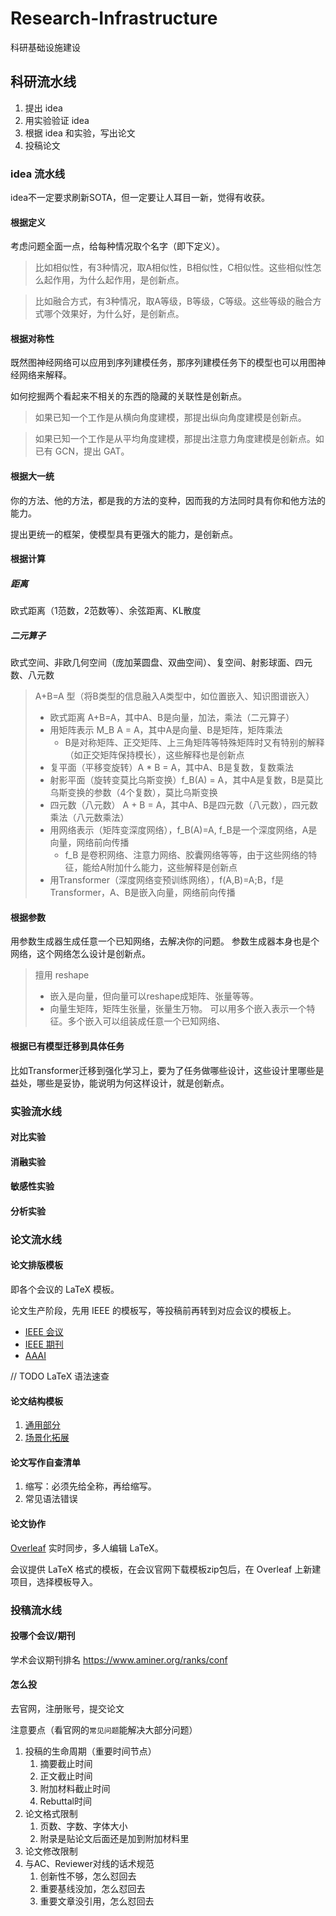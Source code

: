 # Research-Infrastructure
科研基础设施建设

## 科研流水线

1. 提出 idea
2. 用实验验证 idea
3. 根据 idea 和实验，写出论文
4. 投稿论文

### idea 流水线
idea不一定要求刷新SOTA，但一定要让人耳目一新，觉得有收获。

#### 根据定义

考虑问题全面一点，给每种情况取个名字（即下定义）。

> 比如相似性，有3种情况，取A相似性，B相似性，C相似性。这些相似性怎么起作用，为什么起作用，是创新点。

> 比如融合方式，有3种情况，取A等级，B等级，C等级。这些等级的融合方式哪个效果好，为什么好，是创新点。
#### 根据对称性

既然图神经网络可以应用到序列建模任务，那序列建模任务下的模型也可以用图神经网络来解释。

如何挖掘两个看起来不相关的东西的隐藏的关联性是创新点。

> 如果已知一个工作是从横向角度建模，那提出纵向角度建模是创新点。

> 如果已知一个工作是从平均角度建模，那提出注意力角度建模是创新点。如已有 GCN，提出 GAT。

#### 根据大一统

你的方法、他的方法，都是我的方法的变种，因而我的方法同时具有你和他方法的能力。

提出更统一的框架，使模型具有更强大的能力，是创新点。
#### 根据计算

##### 距离
欧式距离（1范数，2范数等）、余弦距离、KL散度

##### 二元算子
欧式空间、非欧几何空间（庞加莱圆盘、双曲空间）、复空间、射影球面、四元数、八元数

> A+B=A 型（将B类型的信息融入A类型中，如位置嵌入、知识图谱嵌入）
> - 欧式距离 A+B=A，其中A、B是向量，加法，乘法（二元算子）
> - 用矩阵表示 M_B A = A，其中A是向量、B是矩阵，矩阵乘法
>   - B是对称矩阵、正交矩阵、上三角矩阵等特殊矩阵时又有特别的解释（如正交矩阵保持模长），这些解释也是创新点
> - 复平面（平移变旋转）A * B = A，其中A、B是复数，复数乘法
> - 射影平面（旋转变莫比乌斯变换）f_B(A) = A，其中A是复数，B是莫比乌斯变换的参数（4个复数），莫比乌斯变换
> - 四元数（八元数） A + B = A，其中A、B是四元数（八元数），四元数乘法（八元数乘法）
> - 用网络表示（矩阵变深度网络），f_B(A)=A, f_B是一个深度网络，A是向量，网络前向传播
>   - f_B 是卷积网络、注意力网络、胶囊网络等等，由于这些网络的特征，能给A附加什么能力，这些解释是创新点
> - 用Transformer（深度网络变预训练网络），f(A,B)=A;B，f是Transformer，A、B是嵌入向量，网络前向传播

#### 根据参数
用参数生成器生成任意一个已知网络，去解决你的问题。
参数生成器本身也是个网络，这个网络怎么设计是创新点。
> 擅用 reshape
> - 嵌入是向量，但向量可以reshape成矩阵、张量等等。
> - 向量生矩阵，矩阵生张量，张量生万物。
> 可以用多个嵌入表示一个特征。多个嵌入可以组装成任意一个已知网络、

#### 根据已有模型迁移到具体任务
比如Transformer迁移到强化学习上，要为了任务做哪些设计，这些设计里哪些是益处，哪些是妥协，能说明为何这样设计，就是创新点。
### 实验流水线

#### 对比实验
#### 消融实验
#### 敏感性实验
#### 分析实验

### 论文流水线
#### 论文排版模板

即各个会议的 LaTeX 模板。

论文生产阶段，先用 IEEE 的模板写，等投稿前再转到对应会议的模板上。

- [IEEE 会议](https://www.ieee.org/conferences/publishing/templates.html)
- [IEEE 期刊](https://journals.ieeeauthorcenter.ieee.org/create-your-ieee-journal-article/authoring-tools-and-templates/tools-for-ieee-authors/ieee-article-templates/)
- [AAAI](https://cmt3.research.microsoft.com/Conference/Recent)

// TODO LaTeX 语法速查


#### 论文结构模板

1. [通用部分](thsis_template.md)
2. [场景化拓展](./thsis_example.md)

#### 论文写作自查清单

1. 缩写：必须先给全称，再给缩写。
2. 常见语法错误
#### 论文协作


[Overleaf](https://www.overleaf.com/) 实时同步，多人编辑 LaTeX。

会议提供 LaTeX 格式的模板，在会议官网下载模板zip包后，在 Overleaf 上新建项目，选择模板导入。
### 投稿流水线

#### 投哪个会议/期刊

学术会议期刊排名 https://www.aminer.org/ranks/conf
#### 怎么投

去官网，注册账号，提交论文

注意要点（看官网的`常见问题`能解决大部分问题）

1. 投稿的生命周期（重要时间节点）
   1. 摘要截止时间
   2. 正文截止时间
   3. 附加材料截止时间
   4. Rebuttal时间
2. 论文格式限制
   1. 页数、字数、字体大小
   2. 附录是贴论文后面还是加到附加材料里
3. 论文修改限制
4. 与AC、Reviewer对线的话术规范
   1. 创新性不够，怎么怼回去
   2. 重要基线没加，怎么怼回去
   3. 重要文章没引用，怎么怼回去


